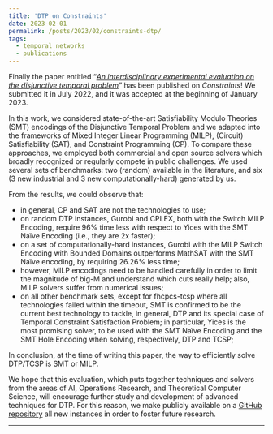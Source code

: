 ```yaml
---
title: 'DTP on Constraints'
date: 2023-02-01
permalink: /posts/2023/02/constraints-dtp/
tags:
  - temporal networks
  - publications
---
```


Finally the paper entitled “*[An interdisciplinary experimental evaluation on the disjunctive temporal problem](https://doi.org/10.1007/s10601-023-09342-7)”* has been published on *Constraints*! We submitted it in July 2022, and it was accepted at the beginning of January 2023.

In this work, we considered state-of-the-art Satisfiability Modulo Theories (SMT) encodings of the Disjunctive Temporal Problem and we adapted into the frameworks of Mixed Integer Linear Programming (MILP), (Circuit) Satisfiability (SAT), and Constraint Programming (CP).
To compare these approaches, we employed both commercial and open source solvers which broadly recognized or regularly compete in public challenges. We used several sets of benchmarks: two (random) available in the literature, and six (3 new industrial and 3 new computationally-hard) generated by us.

From the results, we could observe that:
- in general, CP and SAT are not the technologies to use;
- on random DTP instances, Gurobi and CPLEX, both with the Switch MILP Encoding, require 96% time less with respect to Yices with the SMT Naïve Encoding (i.e., they are 2x faster);
- on a set of computationally-hard instances, Gurobi with the MILP Switch Encoding with Bounded Domains outperforms MathSAT with the SMT Naïve encoding, by requiring 26.26% less time;
- however, MILP encodings need to be handled carefully in order to limit the magnitude of big-M and understand which cuts really help; also, MILP solvers suffer from numerical issues;
- on all other benchmark sets, except for fhcpcs-tcsp where all technologies failed within the timeout, SMT is confirmed to be the current best technology to tackle, in general, DTP and its special case of Temporal Constraint Satisfaction Problem; in particular, Yices is the most promising solver, to be used with the SMT Naïve Encoding and the SMT Hole Encoding when solving, respectively, DTP and TCSP;

In conclusion, at the time of writing this paper, the way to efficiently solve DTP/TCSP is SMT or MILP.

We hope that this evaluation, which puts together techniques and solvers from the areas of AI, Operations Research, and Theoretical Computer Science, will encourage further study and development of advanced techniques for DTP. For this reason, we make publicly available on a [GitHub repository](https://github.com/matteozavatteri/dtp) all new instances in order to foster future research.

------
